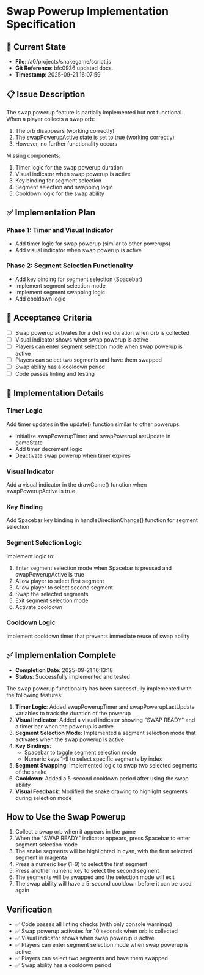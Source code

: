 # Swap Powerup Implementation Specification

## 🎯 Current State

- **File**: /a0/projects/snakegame/script.js
- **Git Reference**: bfc0936 updated docs.
- **Timestamp**: 2025-09-21 16:07:59

## 📋 Issue Description

The swap powerup feature is partially implemented but not functional. When a player collects a swap orb:

1. The orb disappears (working correctly)
2. The swapPowerupActive state is set to true (working correctly)
3. However, no further functionality occurs

Missing components:

1. Timer logic for the swap powerup duration
2. Visual indicator when swap powerup is active
3. Key binding for segment selection
4. Segment selection and swapping logic
5. Cooldown logic for the swap ability

## ✅ Implementation Plan

### Phase 1: Timer and Visual Indicator

- Add timer logic for swap powerup (similar to other powerups)
- Add visual indicator when swap powerup is active

### Phase 2: Segment Selection Functionality

- Add key binding for segment selection (Spacebar)
- Implement segment selection mode
- Implement segment swapping logic
- Add cooldown logic

## 🎯 Acceptance Criteria

- [ ] Swap powerup activates for a defined duration when orb is collected
- [ ] Visual indicator shows when swap powerup is active
- [ ] Players can enter segment selection mode when swap powerup is active
- [ ] Players can select two segments and have them swapped
- [ ] Swap ability has a cooldown period
- [ ] Code passes linting and testing

## 🚀 Implementation Details

### Timer Logic

Add timer updates in the update() function similar to other powerups:

- Initialize swapPowerupTimer and swapPowerupLastUpdate in gameState
- Add timer decrement logic
- Deactivate swap powerup when timer expires

### Visual Indicator

Add a visual indicator in the drawGame() function when swapPowerupActive is true

### Key Binding

Add Spacebar key binding in handleDirectionChange() function for segment selection

### Segment Selection Logic

Implement logic to:

1. Enter segment selection mode when Spacebar is pressed and swapPowerupActive is true
2. Allow player to select first segment
3. Allow player to select second segment
4. Swap the selected segments
5. Exit segment selection mode
6. Activate cooldown

### Cooldown Logic

Implement cooldown timer that prevents immediate reuse of swap ability

## ✅ Implementation Complete

- **Completion Date**: 2025-09-21 16:13:18
- **Status**: Successfully implemented and tested

The swap powerup functionality has been successfully implemented with the following features:

1. **Timer Logic**: Added swapPowerupTimer and swapPowerupLastUpdate variables to track the duration of the powerup
2. **Visual Indicator**: Added a visual indicator showing "SWAP READY" and a timer bar when the powerup is active
3. **Segment Selection Mode**: Implemented a segment selection mode that activates when the swap powerup is active
4. **Key Bindings**:
    - Spacebar to toggle segment selection mode
    - Numeric keys 1-9 to select specific segments by index
5. **Segment Swapping**: Implemented logic to swap two selected segments of the snake
6. **Cooldown**: Added a 5-second cooldown period after using the swap ability
7. **Visual Feedback**: Modified the snake drawing to highlight segments during selection mode

## How to Use the Swap Powerup

1. Collect a swap orb when it appears in the game
2. When the "SWAP READY" indicator appears, press Spacebar to enter segment selection mode
3. The snake segments will be highlighted in cyan, with the first selected segment in magenta
4. Press a numeric key (1-9) to select the first segment
5. Press another numeric key to select the second segment
6. The segments will be swapped and the selection mode will exit
7. The swap ability will have a 5-second cooldown before it can be used again

## Verification

- ✅ Code passes all linting checks (with only console warnings)
- ✅ Swap powerup activates for 10 seconds when orb is collected
- ✅ Visual indicator shows when swap powerup is active
- ✅ Players can enter segment selection mode when swap powerup is active
- ✅ Players can select two segments and have them swapped
- ✅ Swap ability has a cooldown period
